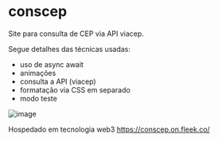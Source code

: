# conscep
Site para consulta de CEP via API viacep.

Segue detalhes das técnicas usadas:

- uso de async await
- animações
- consulta a API (viacep)
- formatação via CSS em separado
- modo teste

![image](https://github.com/LeandroSeg/conscep/assets/10273131/b49a9632-35db-4d03-aa1b-e756f6be87f4)


Hospedado em tecnologia web3  https://conscep.on.fleek.co/
